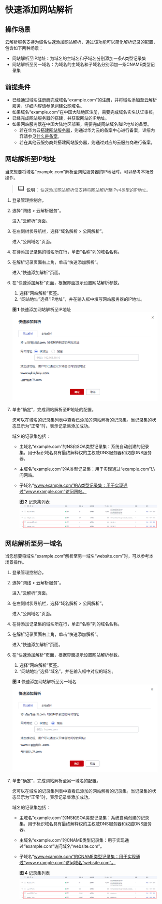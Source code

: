 # 快速添加网站解析<a name="dns_usermanual_06012"></a>

## 操作场景<a name="section944415363493"></a>

云解析服务支持为域名快速添加网站解析，通过该功能可以简化解析记录的配置，包含如下两种场景：

-   网站解析至IP地址：为域名的主域名和子域名分别添加一条A类型记录集
-   网站解析至另一域名：为域名的主域名和子域名分别添加一条CNAME类型记录集

## 前提条件<a name="section43061337113116"></a>

-   已经通过域名注册商完成域名“example.com”的注册，并将域名添加至云解析服务，详细内容请参见[创建公网域名](创建公网域名.md)。
-   如果域名“example.com”在中国大陆地区注册，需要完成域名实名认证审核。
-   已经完成网站服务器的搭建，并获取网站的IP地址。
-   如果网站服务器在中国大陆地区部署，需要完成网站域名和IP地址的备案。
    -   若在华为云[搭建网站服务器](https://support.huaweicloud.com/bestpractice-ecs/ecs_web_0001.html)，则通过华为云的备案中心进行备案，详细内容请参见[什么是备案](https://support.huaweicloud.com/icprb-icp/zh-cn_topic_0115815923.html)。
    -   若在其他云服务商处搭建网站服务器，则通过对应的云服务商进行备案。


## 网站解析至IP地址<a name="section228119183364"></a>

当您想要将域名“example.com”解析至网站服务器的IP地址时，可以参考本场景操作。

>![](public_sys-resources/icon-note.gif) **说明：** 
>快速添加网站解析仅支持将网站解析至IPv4类型的IP地址。

1.  登录管理控制台。
2.  选择“网络 \> 云解析服务”。

    进入“云解析”页面。



1.  在左侧树状导航栏，选择“域名解析 \> 公网解析”。

    进入“公网域名”页面。


1.  在待添加记录集的域名所在行，单击“名称”列的域名名称。
2.  在解析记录页面右上角，单击“快速添加解析”。

    进入“快速添加解析”页面。

3.  在“快速添加解析”页面，根据界面提示设置网站解析参数。

    1.  选择“网站解析”页签。
    2.  “网站地址”选择“IP地址”，并在输入框中填写网站服务器的IP地址。

    **图 1**  快速添加网站解析至IP地址<a name="fig166288402210"></a>  
    ![](figures/快速添加网站解析至IP地址.png "快速添加网站解析至IP地址")

4.  单击“确定”，完成网站解析至IP地址的配置。

    您可以在域名的记录集列表中查看已添加的网站解析的记录集。当记录集的状态显示为“正常”时，表示记录集添加成功。

    域名的记录集包括：

    -   主域名“example.com”的NS和SOA类型记录集：系统自动创建的记录集，用于标识域名具有最终解释权的主权威DNS服务器和权威DNS服务器。
    -   主域名“example.com”的A类型记录集：用于实现通过“example.com”访问网站。
    -   子域名“www.example.com”的A类型记录集：用于实现通过“www.example.com”访问网站。

        **图 2**  记录集列表<a name="fig20232115016323"></a>  
        ![](figures/记录集列表.png "记录集列表")



## 网站解析至另一域名<a name="section17170155363414"></a>

当您想要将域名“example.com”解析至另一域名“website.com”时，可以参考本场景操作。

1.  登录管理控制台。
2.  选择“网络 \> 云解析服务”。

    进入“云解析”页面。



1.  在左侧树状导航栏，选择“域名解析 \> 公网解析”。

    进入“公网域名”页面。


1.  在待添加记录集的域名所在行，单击“名称”列的域名名称。
2.  在解析记录页面右上角，单击“快速添加解析”。

    进入“快速添加解析”页面。

3.  在“快速添加解析”页面，根据界面提示设置网站解析参数。

    1.  选择“网站解析”页签。
    2.  “网站地址”选择“域名”，并在输入框中对应的域名。

    **图 3**  快速添加网站解析至另一域名<a name="fig121738533347"></a>  
    ![](figures/快速添加网站解析至另一域名.png "快速添加网站解析至另一域名")

4.  单击“确定”，完成网站解析至另一域名的配置。

    您可以在域名的记录集列表中查看已添加的网站解析的记录集。当记录集的状态显示为“正常”时，表示记录集添加成功。

    域名的记录集包括：

    -   主域名“example.com”的NS和SOA类型记录集：系统自动创建的记录集，用于标识域名具有最终解释权的主权威DNS服务器和权威DNS服务器。
    -   主域名“example.com”的CNAME类型记录集：用于实现通过“example.com”访问域名“website.com”。
    -   子域名“www.example.com”的CNAME类型记录集：用于实现通过“www.example.com”访问域名“website.com”。

        **图 4**  记录集列表<a name="fig10173145310344"></a>  
        ![](figures/记录集列表-5.png "记录集列表-5")



